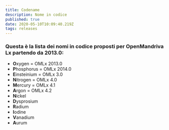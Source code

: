 ```yaml
---
title: Codename
description: Nome in codice
published: true
date: 2020-05-10T10:09:40.219Z
tags: releases
---
```


### Questa è la lista dei nomi in codice proposti per OpenMandriva Lx partendo da 2013.0:

- **O**xygen = OMLx 2013.0
- **P**hosphorus = OMLx 2014.0
- **E**insteinium = OMLx 3.0
- **N**itrogen = OMLx 4.0
- **M**ercury = OMLx 4.1
- **A**rgon = OMLx 4.2
- **N**ickel
- **D**ysprosium
- **R**adium
- **I**odine
- **V**anadium
- **A**urum